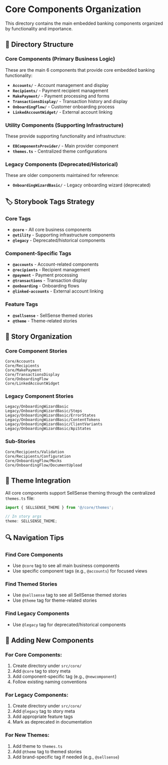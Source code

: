 # Core Components Organization

This directory contains the main embedded banking components organized by functionality and importance.

## 📁 Directory Structure

### **Core Components** (Primary Business Logic)

These are the main 6 components that provide core embedded banking functionality:

- **`Accounts/`** - Account management and display
- **`Recipients/`** - Payment recipient management
- **`MakePayment/`** - Payment processing and forms
- **`TransactionsDisplay/`** - Transaction history and display
- **`OnboardingFlow/`** - Customer onboarding process
- **`LinkedAccountWidget/`** - External account linking

### **Utility Components** (Supporting Infrastructure)

These provide supporting functionality and infrastructure:

- **`EBComponentsProvider/`** - Main provider component
- **`themes.ts`** - Centralized theme configurations

### **Legacy Components** (Deprecated/Historical)

These are older components maintained for reference:

- **`OnboardingWizardBasic/`** - Legacy onboarding wizard (deprecated)

## 🏷️ Storybook Tags Strategy

### **Core Tags**

- **`@core`** - All core business components
- **`@utility`** - Supporting infrastructure components
- **`@legacy`** - Deprecated/historical components

### **Component-Specific Tags**

- **`@accounts`** - Account-related components
- **`@recipients`** - Recipient management
- **`@payment`** - Payment processing
- **`@transactions`** - Transaction display
- **`@onboarding`** - Onboarding flows
- **`@linked-accounts`** - External account linking

### **Feature Tags**

- **`@sellsense`** - SellSense themed stories
- **`@theme`** - Theme-related stories

## 📖 Story Organization

### **Core Component Stories**

```
Core/Accounts
Core/Recipients
Core/MakePayment
Core/TransactionsDisplay
Core/OnboardingFlow
Core/LinkedAccountWidget
```

### **Legacy Component Stories**

```
Legacy/OnboardingWizardBasic
Legacy/OnboardingWizardBasic/Steps
Legacy/OnboardingWizardBasic/ErrorStates
Legacy/OnboardingWizardBasic/ContentTokens
Legacy/OnboardingWizardBasic/ClientVariants
Legacy/OnboardingWizardBasic/ApiStates
```

### **Sub-Stories**

```
Core/Recipients/Validation
Core/Recipients/Configuration
Core/OnboardingFlow/Mocks
Core/OnboardingFlow/DocumentUpload
```

## 🎨 Theme Integration

All core components support SellSense theming through the centralized `themes.ts` file:

```typescript
import { SELLSENSE_THEME } from '@/core/themes';

// In story args
theme: SELLSENSE_THEME;
```

## 🔍 Navigation Tips

### **Find Core Components**

- Use `@core` tag to see all main business components
- Use specific component tags (e.g., `@accounts`) for focused views

### **Find Themed Stories**

- Use `@sellsense` tag to see all SellSense themed stories
- Use `@theme` tag for theme-related stories

### **Find Legacy Components**

- Use `@legacy` tag for deprecated/historical components

## 📝 Adding New Components

### **For Core Components:**

1. Create directory under `src/core/`
2. Add `@core` tag to story meta
3. Add component-specific tag (e.g., `@newcomponent`)
4. Follow existing naming conventions

### **For Legacy Components:**

1. Create directory under `src/core/`
2. Add `@legacy` tag to story meta
3. Add appropriate feature tags
4. Mark as deprecated in documentation

### **For New Themes:**

1. Add theme to `themes.ts`
2. Add `@theme` tag to themed stories
3. Add brand-specific tag if needed (e.g., `@sellsense`)
